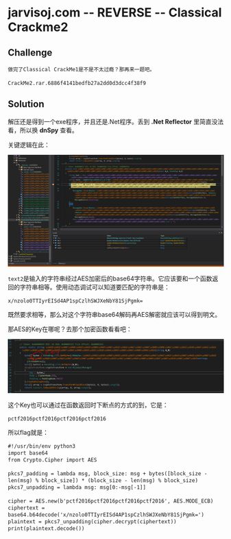 # jarvisoj.com -- REVERSE -- Classical Crackme2

## Challenge

```
做完了Classical CrackMe1是不是不太过瘾？那再来一题吧。

CrackMe2.rar.6886f4141bedfb27a2dd0d3dcc4f38f9
```

## Solution

解压还是得到一个exe程序，并且还是.Net程序。丢到 __.Net Reflector__ 里简直没法看，所以换 __dnSpy__ 查看。

关键逻辑在此：

![](pic0.png)

`text2`是输入的字符串经过AES加密后的base64字符串。它应该要和一个函数返回的字符串相等。使用动态调试可以知道要匹配的字符串是：

```
x/nzolo0TTIyrEISd4AP1spCzlhSWJXeNbY81SjPgmk=
```

既然要求相等，那么对这个字符串base64解码再AES解密就应该可以得到明文。

那AES的Key在哪呢？去那个加密函数看看吧：

![](pic1.png)

这个Key也可以通过在函数返回时下断点的方式的到，它是：

```
pctf2016pctf2016pctf2016pctf2016
```

所以flag就是：

```
#!/usr/bin/env python3
import base64
from Crypto.Cipher import AES

pkcs7_padding = lambda msg, block_size: msg + bytes([block_size - len(msg) % block_size]) * (block_size - len(msg) % block_size)
pkcs7_unpadding = lambda msg: msg[0:-msg[-1]]

cipher = AES.new(b'pctf2016pctf2016pctf2016pctf2016', AES.MODE_ECB)
ciphertext = base64.b64decode('x/nzolo0TTIyrEISd4AP1spCzlhSWJXeNbY81SjPgmk=')
plaintext = pkcs7_unpadding(cipher.decrypt(ciphertext))
print(plaintext.decode())
```

